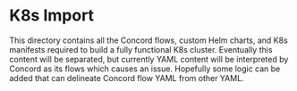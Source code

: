 # K8s Import

This directory contains all the Concord flows, custom Helm charts, and K8s manifests required to build a fully functional K8s cluster. Eventually this content will be separated, but currently YAML content will be interpreted by Concord as its flows which causes an issue. Hopefully some logic can be added that can delineate Concord flow YAML from other YAML.
